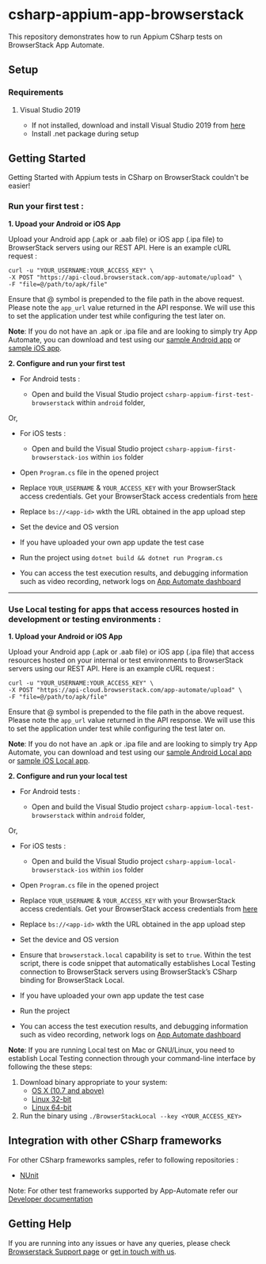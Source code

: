 # csharp-appium-app-browserstack

This repository demonstrates how to run Appium CSharp tests on BrowserStack App Automate.

## Setup

### Requirements

1. Visual Studio 2019

    - If not installed, download and install Visual Studio 2019 from [here](https://visualstudio.microsoft.com/vs/)
    - Install .net package during setup

## Getting Started

Getting Started with Appium tests in CSharp on BrowserStack couldn't be easier!

### Run your first test :

**1. Upoad your Android or iOS App**

Upload your Android app (.apk or .aab file) or iOS app (.ipa file) to BrowserStack servers using our REST API. Here is an example cURL request :

```curl
curl -u "YOUR_USERNAME:YOUR_ACCESS_KEY" \
-X POST "https://api-cloud.browserstack.com/app-automate/upload" \
-F "file=@/path/to/apk/file"
```

Ensure that @ symbol is prepended to the file path in the above request. Please note the `app_url` value returned in the API response. We will use this to set the application under test while configuring the test later on.

**Note**: If you do not have an .apk or .ipa file and are looking to simply try App Automate, you can download and test using our [sample Android app](https://www.browserstack.com/app-automate/sample-apps/android/WikipediaSample.apk) or [sample iOS app](https://www.browserstack.com/app-automate/sample-apps/ios/BStackSampleApp.ipa).

**2. Configure and run your first test**

-  For Android tests :

    - Open and build the Visual Studio project `csharp-appium-first-test-browserstack` within `android` folder,
 
 Or,

-  For iOS tests :

    - Open and build the Visual Studio project `csharp-appium-first-browserstack-ios` within `ios` folder
    
- Open `Program.cs` file in the opened project

- Replace `YOUR_USERNAME` & `YOUR_ACCESS_KEY` with your BrowserStack access credentials. Get your BrowserStack access credentials from [here](https://www.browserstack.com/accounts/settings)

- Replace `bs://<app-id>` wkth the URL obtained in the app upload step

- Set the device and OS version

- If you have uploaded your own app update the test case

- Run the project using `dotnet build && dotnet run Program.cs`

- You can access the test execution results, and debugging information such as video recording, network logs on [App Automate dashboard](https://app-automate.browserstack.com/dashboard)

---

### **Use Local testing for apps that access resources hosted in development or testing environments :**

**1. Upload your Android or iOS App**

Upload your Android app (.apk or .aab file) or iOS app (.ipa file) that access resources hosted on your internal or test environments to BrowserStack servers using our REST API. Here is an example cURL request :

```
curl -u "YOUR_USERNAME:YOUR_ACCESS_KEY" \
-X POST "https://api-cloud.browserstack.com/app-automate/upload" \
-F "file=@/path/to/apk/file"
```

Ensure that @ symbol is prepended to the file path in the above request. Please note the `app_url` value returned in the API response. We will use this to set the application under test while configuring the test later on.

**Note**: If you do not have an .apk or .ipa file and are looking to simply try App Automate, you can download and test using our [sample Android Local app](https://www.browserstack.com/app-automate/sample-apps/android/LocalSample.apk) or [sample iOS Local app](https://www.browserstack.com/app-automate/sample-apps/ios/LocalSample.ipa).

**2. Configure and run your local test**

-  For Android tests :

    - Open and build the Visual Studio project `csharp-appium-local-test-browserstack` within `android` folder,
 
 Or,
 
-  For iOS tests :

    - Open and build the Visual Studio project `csharp-appium-local-browserstack-ios` within `ios` folder
    
- Open `Program.cs` file in the opened project

- Replace `YOUR_USERNAME` & `YOUR_ACCESS_KEY` with your BrowserStack access credentials. Get your BrowserStack access credentials from [here](https://www.browserstack.com/accounts/settings)

- Replace `bs://<app-id>` wkth the URL obtained in the app upload step

- Set the device and OS version

- Ensure that `browserstack.local` capability is set to `true`. Within the test script, there is code snippet that automatically establishes Local Testing connection to BrowserStack servers using BrowserStack’s CSharp binding for BrowserStack Local.

- If you have uploaded your own app update the test case

- Run the project

- You can access the test execution results, and debugging information such as video recording, network logs on [App Automate dashboard](https://app-automate.browserstack.com/dashboard)

**Note**: If you are running Local test on Mac or GNU/Linux, you need to establish Local Testing connection through your command-line interface by following the these steps:
 1. Download binary appropriate to your system: 
    - [OS X (10.7 and above)](https://www.browserstack.com/browserstack-local/BrowserStackLocal-darwin-x64.zip)
    - [Linux 32-bit](https://www.browserstack.com/browserstack-local/BrowserStackLocal-linux-ia32.zip)
    - [Linux 64-bit](https://www.browserstack.com/browserstack-local/BrowserStackLocal-linux-x64.zip)
 2. Run the binary using `./BrowserStackLocal --key <YOUR_ACCESS_KEY>`

## Integration with other CSharp frameworks

For other CSharp frameworks samples, refer to following repositories :

- [NUnit](https://github.com/browserstack/nunit-appium-app-browserstack)

Note: For other test frameworks supported by App-Automate refer our [Developer documentation](https://www.browserstack.com/docs/)

## Getting Help

If you are running into any issues or have any queries, please check [Browserstack Support page](https://www.browserstack.com/support/app-automate) or [get in touch with us](https://www.browserstack.com/contact?ref=help).
